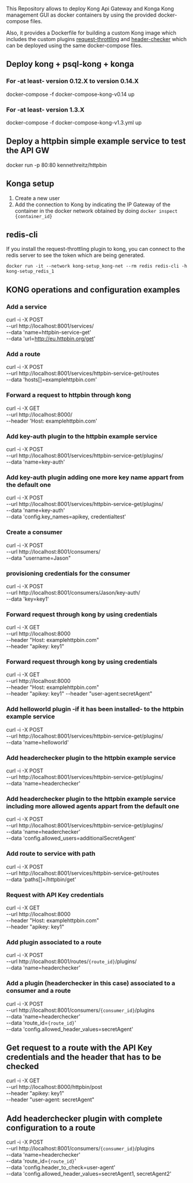 This Repository allows to deploy Kong Api Gateway and Konga Kong management GUI as docker containers by using the provided docker-compose files.

Also, it provides a Dockerfile for building a custom Kong image which includes the custom plugins [request-throttling](https://github.com/millenc/kong-plugin-request-throttling) and [header-checker](https://github.com/albertocr/kong-plugin-header-checker) which can be deployed using the same docker-compose files.

## Deploy kong + psql-kong + konga

### For -at least- version 0.12.X to version 0.14.X
docker-compose -f docker-compose-kong-v0.14 up

### For -at least- version 1.3.X
docker-compose -f docker-compose-kong-v1.3.yml up

## Deploy a httpbin simple example service to test the API GW 
docker run -p 80:80 kennethreitz/httpbin

## Konga setup
1. Create a new user
2. Add the connection to Kong by indicating the IP Gateway of the container in the docker network
   obtained by doing `docker inspect {container_id}`

## redis-cli
If you install the request-throttling plugin to kong, you can connect to the redis server to
see the token which are being generated.

`docker run -it --network kong-setup_kong-net --rm redis redis-cli -h kong-setup_redis_1`

## KONG operations and configuration examples

### Add a service
curl -i -X POST   \
  --url http://localhost:8001/services/   \
  --data 'name=httpbin-service-get' \
  --data 'url=http://eu.httpbin.org/get'

### Add a route
curl -i -X POST   \
  --url http://localhost:8001/services/httpbin-service-get/routes \
  --data 'hosts[]=examplehttpbin.com'

### Forward a request to httpbin through kong
curl -i -X GET \
     --url http://localhost:8000/ \
     --header 'Host: examplehttpbin.com'

### Add key-auth plugin to the httpbin example service
curl -i -X POST   \
  --url http://localhost:8001/services/httpbin-service-get/plugins/ \
  --data 'name=key-auth'

### Add key-auth plugin adding one more key name appart from the default one
curl -i -X POST    \
     --url http://localhost:8001/services/httpbin-service-get/plugins/   \
     --data 'name=key-auth' \
     --data 'config.key_names=apikey, credentialtest'

### Create a consumer
curl -i -X POST \
  --url http://localhost:8001/consumers/ \
  --data "username=Jason"

### provisioning credentials for the consumer
curl -i -X POST \
  --url http://localhost:8001/consumers/Jason/key-auth/ \
  --data 'key=key1'

### Forward request through kong by using credentials
curl -i -X GET \
  --url http://localhost:8000 \
  --header "Host: examplehttpbin.com" \
  --header "apikey: key1"

### Forward request through kong by using credentials
curl -i -X GET \
  --url http://localhost:8000 \
  --header "Host: examplehttpbin.com" \
  --header "apikey: key1"
--header "user-agent:secretAgent"

### Add helloworld plugin -if it has been installed- to the httpbin example service
curl -i -X POST   \
  --url http://localhost:8001/services/httpbin-service-get/plugins/ \
  --data 'name=helloworld'

### Add headerchecker plugin to the httpbin example service
curl -i -X POST   \
  --url http://localhost:8001/services/httpbin-service-get/plugins/ \
  --data 'name=headerchecker'

### Add headerchecker plugin to the httpbin example service including more allowed agents appart from the default one
curl -i -X POST   \
     --url http://localhost:8001/services/httpbin-service-get/plugins/ \
     --data 'name=headerchecker' \
     --data 'config.allowed_users=additionalSecretAgent'

### Add route to service with path
 curl -i -X POST   \
  --url http://localhost:8001/services/httpbin-service-get/routes \
   --data 'paths[]=/httpbin/get'

### Request with API Key credentials
curl -i -X GET \
  --url http://localhost:8000 \
  --header "Host: examplehttpbin.com" \
  --header "apikey: key1"

### Add plugin associated to a route
curl -i -X POST \
     --url http://localhost:8001/routes/`{route_id}`/plugins/ \
     --data 'name=headerchecker'

### Add a plugin (headerchecker in this case) associated to a consumer and a route
curl -i -X POST  \
     --url http://localhost:8001/consumers/`{consumer_id}`/plugins \
     --data 'name=headerchecker' \
     --data 'route_id=`{route_id}`' \
     --data 'config.allowed_header_values=secretAgent'

##  Get request to a route with the API Key credentials and the header that has to be checked
curl -i -X GET \
     --url http://localhost:8000/httpbin/post \
     --header "apikey: key1" \
     --header "user-agent: secretAgent"

##  Add headerchecker plugin with complete configuration to a route
curl -i -X POST \
     --url http://localhost:8001/consumers/`{consumer_id}`/plugins \
     --data 'name=headerchecker' \
     --data 'route_id=`{route_id}`' \
     --data 'config.header_to_check=user-agent' \
     --data 'config.allowed_header_values=secretAgent1, secretAgent2'
